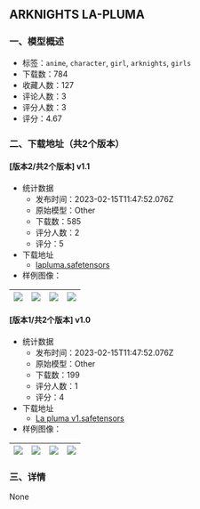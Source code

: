 ## ARKNIGHTS LA-PLUMA
### 一、模型概述

- 标签：`anime`, `character`, `girl`, `arknights`, `girls`
- 下载数：784
- 收藏人数：127
- 评论人数：3
- 评分人数：3
- 评分：4.67

### 二、下载地址（共2个版本）

#### [版本2/共2个版本] v1.1

- 统计数据
  - 发布时间：2023-02-15T11:47:52.076Z
  - 原始模型：Other
  - 下载数：585
  - 评分人数：2
  - 评分：5
- 下载地址
  - [lapluma.safetensors](https://civitai.com/api/download/models/10760)
- 样例图像：

| <img src="https://image.civitai.com/xG1nkqKTMzGDvpLrqFT7WA/532ba0f5-0e6b-4f03-582a-0beeac77aa00/width=450/104166.jpeg" /> | <img src="https://image.civitai.com/xG1nkqKTMzGDvpLrqFT7WA/a711c32c-512a-42ba-799b-3728ffdf7c00/width=450/104165.jpeg" /> | <img src="https://image.civitai.com/xG1nkqKTMzGDvpLrqFT7WA/2f614f2e-d4a9-49ec-78c1-7ea9a59e4600/width=450/104164.jpeg" /> | <img src="https://image.civitai.com/xG1nkqKTMzGDvpLrqFT7WA/3e0d880d-7b9c-4cc6-a90e-4a424edd1900/width=450/104163.jpeg" /> |
| ---- | ---- | ---- | ---- |

#### [版本1/共2个版本] v1.0

- 统计数据
  - 发布时间：2023-02-15T11:47:52.076Z
  - 原始模型：Other
  - 下载数：199
  - 评分人数：1
  - 评分：4
- 下载地址
  - [La pluma v1.safetensors](https://civitai.com/api/download/models/9248)
- 样例图像：

| <img src="https://image.civitai.com/xG1nkqKTMzGDvpLrqFT7WA/266c4582-76e6-4aa4-b44f-8eddb21ea900/width=450/88593.jpeg" /> | <img src="https://image.civitai.com/xG1nkqKTMzGDvpLrqFT7WA/06b45562-838b-4766-c40c-0c91db591700/width=450/88598.jpeg" /> | <img src="https://image.civitai.com/xG1nkqKTMzGDvpLrqFT7WA/bf07750c-74ce-4c33-d3e1-d0bf5923ad00/width=450/88597.jpeg" /> | <img src="https://image.civitai.com/xG1nkqKTMzGDvpLrqFT7WA/599be5e1-8775-4d60-7a1f-55755b33b300/width=450/88596.jpeg" /> |
| ---- | ---- | ---- | ---- |


### 三、详情
None